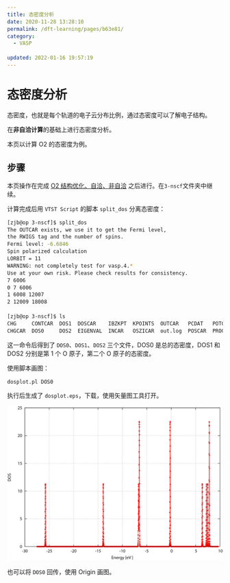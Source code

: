 ```yaml
---
title: 态密度分析
date: 2020-11-28 13:28:10
permalink: /dft-learning/pages/b63e81/
category:
  - VASP

updated: 2022-01-16 19:57:19
---
```


# 态密度分析

态密度，也就是每个轨道的电子云分布比例，通过态密度可以了解电子结构。

在**非自洽计算**的基础上进行态密度分析。

本页以计算 O2 的态密度为例。

## 步骤

本页操作在完成 [O2 结构优化、自洽、非自洽](..\02.结构优化与静电自洽\02.vasp-opt.md) 之后进行。在`3-nscf`文件夹中继续。

计算完成后用 `VTST Script` 的脚本 `split_dos` 分离态密度：

```bash
[zjb@op 3-nscf]$ split_dos
The OUTCAR exists, we use it to get the Fermi level,
the RWIGS tag and the number of spins.
Fermi level: -6.6846
Spin polarized calculation
LORBIT = 11
WARNING: not completely test for vasp.4.*
Use at your own risk. Please check results for consistency.
7 6006
0 7 6006
1 6008 12007
2 12009 18008

[zjb@op 3-nscf]$ ls
CHG     CONTCAR  DOS1  DOSCAR    IBZKPT  KPOINTS  OUTCAR   PCDAT   POTCAR  REPORT  tmp.dat   vasp.pbs     WAVECAR
CHGCAR  DOS0     DOS2  EIGENVAL  INCAR   OSZICAR  out.log  POSCAR  PROCAR  stdout  tmp.dat2  vasprun.xml  XDATCAR
```

这一命令后得到了 `DOS0`、`DOS1`、`DOS2` 三个文件，DOS0 是总的态密度，DOS1 和 DOS2 分别是第 1 个 O 原子，第二个 O 原子的态密度。

使用脚本画图：

```
dosplot.pl DOS0
```

执行后生成了 `dosplot.eps`，下载，使用矢量图工具打开。

![dosplot.eps](../../../assets/eba876582f8b1888778b87f1541c1de6.jpg)

也可以将 `DOS0` 回传，使用 Origin 画图。
